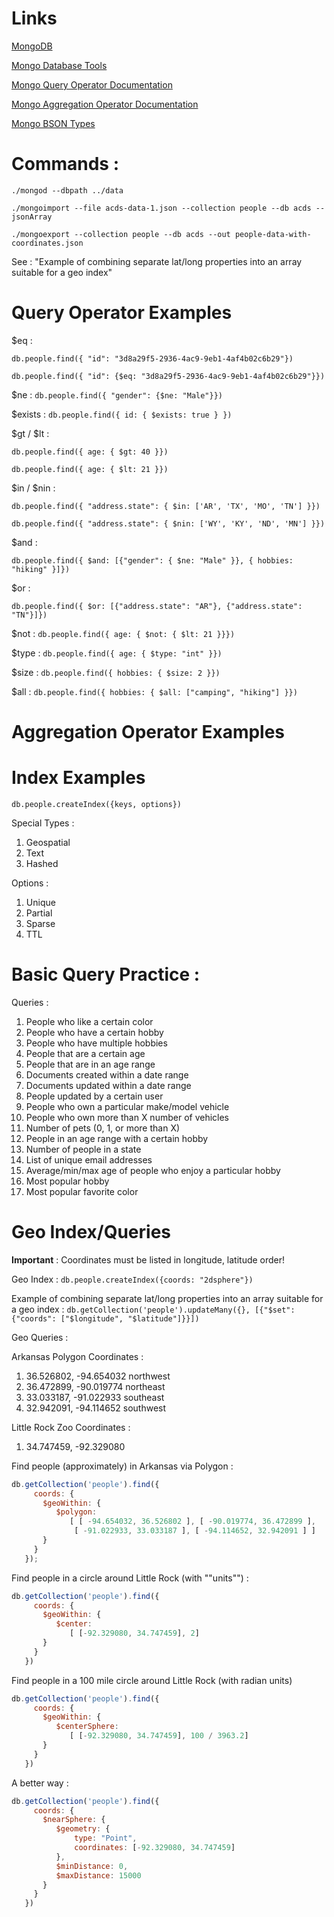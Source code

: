# Links
[MongoDB](https://www.mongodb.com/try/download/community)

[Mongo Database Tools](https://www.mongodb.com/try/download/tools)

[Mongo Query Operator Documentation](https://www.mongodb.com/docs/manual/reference/operator/query/)

[Mongo Aggregation Operator Documentation](https://www.mongodb.com/docs/manual/reference/operator/aggregation-pipeline/)

[Mongo BSON Types](https://www.mongodb.com/docs/v4.4/reference/operator/query/type/#available-types)

# Commands : 
`./mongod --dbpath ../data`

`./mongoimport --file acds-data-1.json --collection people --db acds --jsonArray`

`./mongoexport --collection people --db acds --out people-data-with-coordinates.json`

See : "Example of combining separate lat/long properties into an array suitable for a geo index"


# Query Operator Examples
$eq : 

`db.people.find({ "id": "3d8a29f5-2936-4ac9-9eb1-4af4b02c6b29"})`

`db.people.find({ "id": {$eq: "3d8a29f5-2936-4ac9-9eb1-4af4b02c6b29"}})`

$ne : `db.people.find({ "gender": {$ne: "Male"}})`

$exists : `db.people.find({ id: { $exists: true } })`

$gt / $lt :

`db.people.find({ age: { $gt: 40 }})`

`db.people.find({ age: { $lt: 21 }})`

$in / $nin : 

`db.people.find({ "address.state": { $in: ['AR', 'TX', 'MO', 'TN'] }})`

`db.people.find({ "address.state": { $nin: ['WY', 'KY', 'ND', 'MN'] }})`

$and : 

`db.people.find({ $and: [{"gender": { $ne: "Male" }}, { hobbies: "hiking" }]})`

$or : 

`db.people.find({ $or: [{"address.state": "AR"}, {"address.state": "TN"}]})`

$not : `db.people.find({ age: { $not: { $lt: 21 }}})`

$type : `db.people.find({ age: { $type: "int" }})`

$size : `db.people.find({ hobbies: { $size: 2 }})`

$all : `db.people.find({ hobbies: { $all: ["camping", "hiking"] }})`


# Aggregation Operator Examples
    

# Index Examples
`db.people.createIndex({keys, options})`

Special Types : 
1. Geospatial
2. Text
3. Hashed

Options : 
1. Unique
2. Partial
3. Sparse
4. TTL

# Basic Query Practice : 
Queries : 
1. People who like a certain color
2. People who have a certain hobby
3. People who have multiple hobbies
4. People that are a certain age
5. People that are in an age range
6. Documents created within a date range
7. Documents updated within a date range
8. People updated by a certain user
9. People who own a particular make/model vehicle
10. People who own more than X number of vehicles
11. Number of pets (0, 1, or more than X)
12. People in an age range with a certain hobby
13. Number of people in a state
14. List of unique email addresses
15. Average/min/max age of people who enjoy a particular hobby
16. Most popular hobby
17. Most popular favorite color

# Geo Index/Queries 


**Important** : Coordinates must be listed in longitude, latitude order!

Geo Index : `db.people.createIndex({coords: "2dsphere"})`

Example of combining separate lat/long properties into an array suitable for a geo index : 
`db.getCollection('people').updateMany({}, [{"$set": {"coords": ["$longitude", "$latitude"]}}])`

Geo Queries : 

Arkansas Polygon Coordinates : 
1. 36.526802, -94.654032 northwest
2. 36.472899, -90.019774 northeast
3. 33.033187, -91.022933 southeast
4. 32.942091, -94.114652 southwest

Little Rock Zoo Coordinates : 
1. 34.747459, -92.329080


Find people (approximately) in Arkansas via Polygon :
```javascript
db.getCollection('people').find({
     coords: {
       $geoWithin: {
          $polygon: 
             [ [ -94.654032, 36.526802 ], [ -90.019774, 36.472899 ], 
              [ -91.022933, 33.033187 ], [ -94.114652, 32.942091 ] ] 
       }
     }
   });
```


Find people in a circle around Little Rock (with ""units"") : 
```javascript
db.getCollection('people').find({
     coords: {
       $geoWithin: {
          $center: 
             [ [-92.329080, 34.747459], 2] 
       }
     }
   })
```


Find people in a 100 mile circle around Little Rock (with radian units)
```javascript
db.getCollection('people').find({
     coords: {
       $geoWithin: {
          $centerSphere: 
             [ [-92.329080, 34.747459], 100 / 3963.2] 
       }
     }
   })
```


A better way : 
```javascript
db.getCollection('people').find({
     coords: {
       $nearSphere: {
          $geometry: {
              type: "Point",
              coordinates: [-92.329080, 34.747459]
          },
          $minDistance: 0,
          $maxDistance: 15000
       }
     }
   })
```